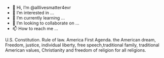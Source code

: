 - 👋 Hi, I’m @alllivesmatter4evr
- 👀 I’m interested in ...
- 🌱 I’m currently learning ...
- 💞️ I’m looking to collaborate on ...
- 📫 How to reach me ...

<!---
alllivesmatter4evr/alllivesmatter4evr is a ✨ special ✨ repository because its `README.md` (this file) appears on your GitHub profile.
You can click the Preview link to take a look at your changes.
--->U.S. Constitution.  Rule of law.    America First Agenda. the American dream,  Freedom, justice, individual liberty, free speech,traditional family, traditional American values, Christianity and freedom of religion for all religions.  
